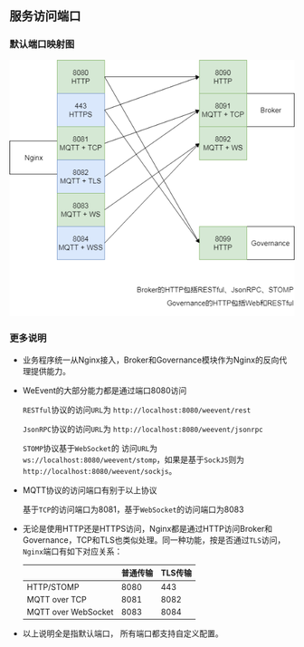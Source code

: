 ## 服务访问端口

### 默认端口映射图

![](../image/port.png)

### 更多说明

- 业务程序统一从Nginx接入，Broker和Governance模块作为Nginx的反向代理提供能力。

- WeEvent的大部分能力都是通过端口8080访问

  `RESTful`协议的访问`URL`为 `http://localhost:8080/weevent/rest`

  `JsonRPC`协议的访问`URL`为 `http://localhost:8080/weevent/jsonrpc`

  `STOMP`协议基于`WebSocket`的 访问`URL`为`ws://localhost:8080/weevent/stomp`，如果是基于`SockJS`则为`http://localhost:8080/weevent/sockjs`。

- MQTT协议的访问端口有别于以上协议

  基于`TCP`的访问端口为8081，基于`WebSocket`的访问端口为8083

- 无论是使用HTTP还是HTTPS访问，Nginx都是通过HTTP访问Broker和Governance，TCP和TLS也类似处理。同一种功能，按是否通过`TLS`访问，`Nginx`端口有如下对应关系：

  |                     | 普通传输 | TLS传输 |
  | ------------------- | -------- | ------- |
  | HTTP/STOMP          | 8080     | 443     |
  | MQTT over TCP       | 8081     | 8082    |
  | MQTT over WebSocket | 8083     | 8084    |

- 以上说明全是指默认端口，  所有端口都支持自定义配置。